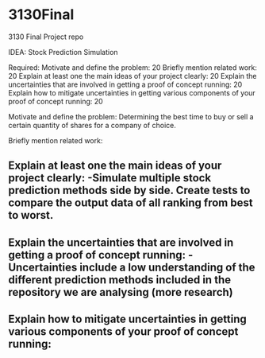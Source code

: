 # 3130Final
3130 Final Project repo

IDEA: Stock Prediction Simulation

Required:
Motivate and define the problem:    20
Briefly mention related work:    20
Explain at least one the main ideas of your project clearly:    20
Explain the uncertainties that are involved in getting a proof of concept running: 20
Explain how to mitigate uncertainties in getting various components of your proof of concept running: 20

Motivate and define the problem:
  Determining the best time to buy or sell a certain quantity of shares for a company of choice.
  
Briefly mention related work:
  

Explain at least one the main ideas of your project clearly:
  -Simulate multiple stock prediction methods side by side. Create tests to compare the output data of all ranking from best to worst.
  -

Explain the uncertainties that are involved in getting a proof of concept running:
  -Uncertainties include a low understanding of the different prediction methods included in the repository we are analysing (more research)
  -

Explain how to mitigate uncertainties in getting various components of your proof of concept running:
  -
